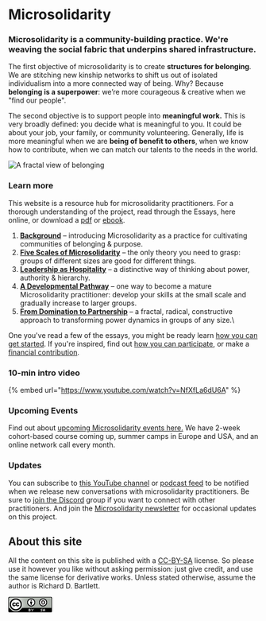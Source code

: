 # Microsolidarity

### Microsolidarity is a community-building practice. We're weaving the social fabric that underpins shared infrastructure.

The first objective of microsolidarity is to create **structures for belonging**. We are stitching new kinship networks to shift us out of isolated individualism into a more connected way of being. Why? Because **belonging is a superpower**: we’re more courageous & creative when we "find our people".

The second objective is to support people into **meaningful work.** This is very broadly defined: you decide what is meaningful to you. It could be about your job, your family, or community volunteering. Generally, life is more meaningful when we are **being of benefit to others**, when we know how to contribute, when we can match our talents to the needs in the world.



![A fractal view of belonging](.gitbook/assets/fractal-map-of-belonging-edited.jpg)

### Learn more

This website is a resource hub for microsolidarity practitioners. For a thorough understanding of the project, read through the Essays, here online, or download a [pdf](https://github.com/microsolidarity/handbook/raw/master/print%20export/Microsolidarity.pdf) or [ebook](https://github.com/microsolidarity/handbook/raw/master/print%20export/Microsolidarity.epub).

1. [**Background**](essays/background-and-introduction.md) – introducing Microsolidarity as a practice for cultivating communities of belonging & purpose.
2. [**Five Scales of Microsolidarity**](essays/five-scales-of-microsolidarity.md) – the only theory you need to grasp: groups of different sizes are good for different things.
3. [**Leadership as Hospitality**](essays/leadership-as-hospitality.md) – a distinctive way of thinking about power, authority & hierarchy.
4. [**A Developmental Pathway**](essays/a-developmental-pathway.md)  – one way to become a mature Microsolidarity practitioner: develop your skills at the small scale and gradually increase to larger groups.
5. [**From Domination to Partnership**](essays/from-domination-to-partnership.md) – a fractal, radical, constructive approach to transforming power dynamics in groups of any size.\


One you've read a few of the essays, you might be ready learn [how you can get started](practices/how-you-can-get-started.md). If you're inspired, find out [how you can participate](participate/), or make a [financial contribution](participate/contributing-money.md).



### 10-min intro video

{% embed url="https://www.youtube.com/watch?v=NfXfLa6dU6A" %}



### Upcoming Events

Find out about [upcoming Microsolidarity events here.](participate/events.md) We have 2-week cohort-based course coming up, summer camps in Europe and USA, and an online network call every month.

###

### Updates

You can subscribe to [this YouTube channel](https://www.youtube.com/channel/UC6hicteAM1PrzfeWN5VT5dg/) or [podcast feed](https://anchor.fm/microsolidarity) to be notified when we release new conversations with microsolidarity practitioners. Be sure to [join the Discord](https://discord.gg/Kp2xVuSFAX) group if you want to connect with other practitioners. And join the [Microsolidarity newsletter](http://microsolidarity.substack.com) for occasional updates on this project.&#x20;



## About this site

All the content on this site is published with a [CC-BY-SA](https://creativecommons.org/licenses/by-sa/4.0/) license. So please use it however you like without asking permission: just give credit, and use the same license for derivative works. Unless stated otherwise, assume the author is Richard D. Bartlett.

![](<.gitbook/assets/image (2).png>)
